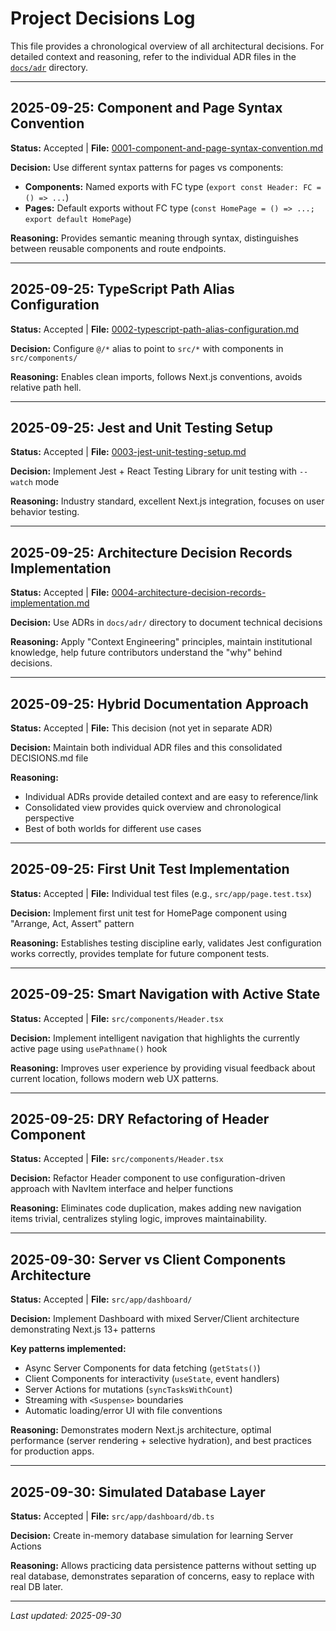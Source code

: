 # Project Decisions Log

This file provides a chronological overview of all architectural decisions. For detailed context and reasoning, refer to the individual ADR files in the [`docs/adr`](./adr/) directory.

---

## 2025-09-25: Component and Page Syntax Convention
**Status:** Accepted | **File:** [0001-component-and-page-syntax-convention.md](./adr/0001-component-and-page-syntax-convention.md)

**Decision:** Use different syntax patterns for pages vs components:
- **Components:** Named exports with FC type (`export const Header: FC = () => ...`)  
- **Pages:** Default exports without FC type (`const HomePage = () => ...; export default HomePage`)

**Reasoning:** Provides semantic meaning through syntax, distinguishes between reusable components and route endpoints.

---

## 2025-09-25: TypeScript Path Alias Configuration  
**Status:** Accepted | **File:** [0002-typescript-path-alias-configuration.md](./adr/0002-typescript-path-alias-configuration.md)

**Decision:** Configure `@/*` alias to point to `src/*` with components in `src/components/`

**Reasoning:** Enables clean imports, follows Next.js conventions, avoids relative path hell.

---

## 2025-09-25: Jest and Unit Testing Setup
**Status:** Accepted | **File:** [0003-jest-unit-testing-setup.md](./adr/0003-jest-unit-testing-setup.md)

**Decision:** Implement Jest + React Testing Library for unit testing with `--watch` mode

**Reasoning:** Industry standard, excellent Next.js integration, focuses on user behavior testing.

---

## 2025-09-25: Architecture Decision Records Implementation
**Status:** Accepted | **File:** [0004-architecture-decision-records-implementation.md](./adr/0004-architecture-decision-records-implementation.md)

**Decision:** Use ADRs in `docs/adr/` directory to document technical decisions

**Reasoning:** Apply "Context Engineering" principles, maintain institutional knowledge, help future contributors understand the "why" behind decisions.

---

## 2025-09-25: Hybrid Documentation Approach
**Status:** Accepted | **File:** This decision (not yet in separate ADR)

**Decision:** Maintain both individual ADR files and this consolidated DECISIONS.md file

**Reasoning:** 
- Individual ADRs provide detailed context and are easy to reference/link
- Consolidated view provides quick overview and chronological perspective
- Best of both worlds for different use cases

---

## 2025-09-25: First Unit Test Implementation
**Status:** Accepted | **File:** Individual test files (e.g., `src/app/page.test.tsx`)

**Decision:** Implement first unit test for HomePage component using "Arrange, Act, Assert" pattern

**Reasoning:** Establishes testing discipline early, validates Jest configuration works correctly, provides template for future component tests.

---

## 2025-09-25: Smart Navigation with Active State
**Status:** Accepted | **File:** `src/components/Header.tsx`

**Decision:** Implement intelligent navigation that highlights the currently active page using `usePathname()` hook

**Reasoning:** Improves user experience by providing visual feedback about current location, follows modern web UX patterns.

---

## 2025-09-25: DRY Refactoring of Header Component
**Status:** Accepted | **File:** `src/components/Header.tsx`

**Decision:** Refactor Header component to use configuration-driven approach with NavItem interface and helper functions

**Reasoning:** Eliminates code duplication, makes adding new navigation items trivial, centralizes styling logic, improves maintainability.

---

## 2025-09-30: Server vs Client Components Architecture
**Status:** Accepted | **File:** `src/app/dashboard/`

**Decision:** Implement Dashboard with mixed Server/Client architecture demonstrating Next.js 13+ patterns

**Key patterns implemented:**
- Async Server Components for data fetching (`getStats()`)
- Client Components for interactivity (`useState`, event handlers)
- Server Actions for mutations (`syncTasksWithCount`)
- Streaming with `<Suspense>` boundaries
- Automatic loading/error UI with file conventions

**Reasoning:** Demonstrates modern Next.js architecture, optimal performance (server rendering + selective hydration), and best practices for production apps.

---

## 2025-09-30: Simulated Database Layer
**Status:** Accepted | **File:** `src/app/dashboard/db.ts`

**Decision:** Create in-memory database simulation for learning Server Actions

**Reasoning:** Allows practicing data persistence patterns without setting up real database, demonstrates separation of concerns, easy to replace with real DB later.

---

*Last updated: 2025-09-30*